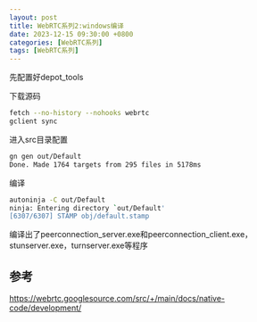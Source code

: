 ```yaml
---
layout: post
title: WebRTC系列2:windows编译
date: 2023-12-15 09:30:00 +0800
categories: [WebRTC系列]
tags: [WebRTC系列]
---
```

先配置好depot_tools

下载源码
```bash
fetch --no-history --nohooks webrtc
gclient sync 
```

进入src目录配置

```bash
gn gen out/Default
Done. Made 1764 targets from 295 files in 5178ms 
```

编译

```bash
autoninja -C out/Default
ninja: Entering directory `out/Default'
[6307/6307] STAMP obj/default.stamp
```

编译出了peerconnection_server.exe和peerconnection_client.exe，stunserver.exe，turnserver.exe等程序

## 参考
<https://webrtc.googlesource.com/src/+/main/docs/native-code/development/>